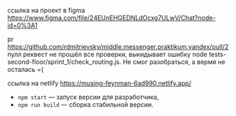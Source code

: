 ссылка на проект в figma
https://www.figma.com/file/24EUnEHGEDNLdOcxg7ULwV/Chat?node-id=0%3A1

pr
https://github.com/rdmitrievsky/middle.messenger.praktikum.yandex/pull/2
пулл реквест не прошёл все проверки, выкидывает ошибку node tests-second-floor/sprint_1/check_routing.js. Не смог разобраться, а вермя не осталась =(

ссылка на netlify
https://musing-feynman-6ad990.netlify.app/

- `npm start` — запуск версии для разработчика,
- `npm run build` — сборка стабильной версии.
